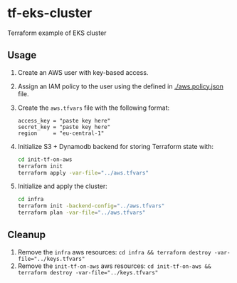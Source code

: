 # tf-eks-cluster
Terraform example of EKS cluster

## Usage

1. Create an AWS user with key-based access.
2. Assign an IAM policy to the user using the defined in [./aws.policy.json](./aws.policy.json) file.
3. Create the `aws.tfvars` file with the following format:

   ```hcl
   access_key = "paste key here"
   secret_key = "paste key here"
   region     = "eu-central-1"
   ```
4. Initialize S3 + Dynamodb backend for storing Terraform state with:

   ````bash
   cd init-tf-on-aws
   terraform init
   terraform apply -var-file="../aws.tfvars"
   ````
5. Initialize and apply the cluster:

   ```bash
   cd infra
   terraform init -backend-config="../aws.tfvars"
   terraform plan -var-file="../aws.tfvars"
   ```

   

## Cleanup

1. Remove the `infra` aws resources: `cd infra && terraform destroy -var-file="../keys.tfvars"`
1. Remove the `init-tf-on-aws` aws resources: `cd init-tf-on-aws && terraform destroy -var-file="../keys.tfvars"`
